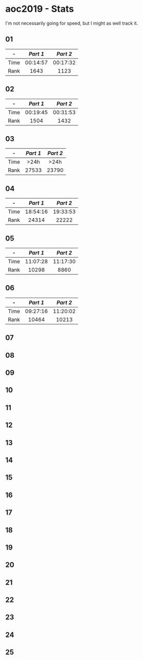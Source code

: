 # aoc2019 - Stats

I'm not necessarily going for speed, but I might as well track it.

## 01

| -    | *Part 1* | *Part 2* |
| :--: | :--:     | :--:     |
| Time | 00:14:57 | 00:17:32 |
| Rank | 1643     | 1123     |

## 02

| -    | *Part 1* | *Part 2* |
| :--: | :--:     | :--:     |
| Time | 00:19:45 | 00:31:53 |
| Rank | 1504     | 1432     |

## 03

| -    | *Part 1* | *Part 2* |
| :--: | :--:     | :--:     |
| Time | >24h     | >24h     |
| Rank | 27533    | 23790    |

## 04

| -    | *Part 1* | *Part 2* |
| :--: | :--:     | :--:     |
| Time | 18:54:16 | 19:33:53 |
| Rank | 24314    | 22222    |

## 05

| -    | *Part 1* | *Part 2* |
| :--: | :--:     | :--:     |
| Time | 11:07:28 | 11:17:30 |
| Rank | 10298    | 8860     |

## 06

| -    | *Part 1* | *Part 2* |
| :--: | :--:     | :--:     |
| Time | 09:27:16 | 11:20:02 |
| Rank | 10464    | 10213    |

## 07
## 08
## 09
## 10
## 11
## 12
## 13
## 14
## 15
## 16
## 17
## 18
## 19
## 20
## 21
## 22
## 23
## 24
## 25
